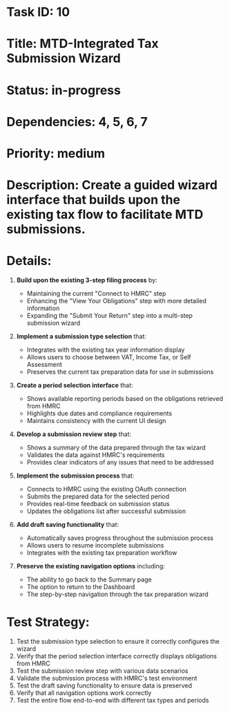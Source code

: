 # Task ID: 10
# Title: MTD-Integrated Tax Submission Wizard
# Status: in-progress
# Dependencies: 4, 5, 6, 7
# Priority: medium
# Description: Create a guided wizard interface that builds upon the existing tax flow to facilitate MTD submissions.
# Details:

1. **Build upon the existing 3-step filing process** by:
   - Maintaining the current "Connect to HMRC" step
   - Enhancing the "View Your Obligations" step with more detailed information
   - Expanding the "Submit Your Return" step into a multi-step submission wizard

2. **Implement a submission type selection** that:
   - Integrates with the existing tax year information display
   - Allows users to choose between VAT, Income Tax, or Self Assessment
   - Preserves the current tax preparation data for use in submissions

3. **Create a period selection interface** that:
   - Shows available reporting periods based on the obligations retrieved from HMRC
   - Highlights due dates and compliance requirements
   - Maintains consistency with the current UI design

4. **Develop a submission review step** that:
   - Shows a summary of the data prepared through the tax wizard
   - Validates the data against HMRC's requirements
   - Provides clear indicators of any issues that need to be addressed

5. **Implement the submission process** that:
   - Connects to HMRC using the existing OAuth connection
   - Submits the prepared data for the selected period
   - Provides real-time feedback on submission status
   - Updates the obligations list after successful submission

6. **Add draft saving functionality** that:
   - Automatically saves progress throughout the submission process
   - Allows users to resume incomplete submissions
   - Integrates with the existing tax preparation workflow

7. **Preserve the existing navigation options** including:
   - The ability to go back to the Summary page
   - The option to return to the Dashboard
   - The step-by-step navigation through the tax preparation wizard

# Test Strategy:
1. Test the submission type selection to ensure it correctly configures the wizard
2. Verify that the period selection interface correctly displays obligations from HMRC
3. Test the submission review step with various data scenarios
4. Validate the submission process with HMRC's test environment
5. Test the draft saving functionality to ensure data is preserved
6. Verify that all navigation options work correctly
7. Test the entire flow end-to-end with different tax types and periods
